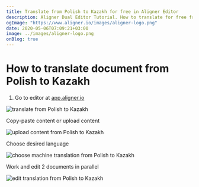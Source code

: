 ```yaml
---
title: Translate from Polish to Kazakh for free in Aligner Editor
description: Aligner Dual Editor Tutorial. How to translate for free from Polish to Kazakh. Aligner is multilingual document management platform. 
ogImage: "https://www.aligner.io/images/aligner-logo.png"
date: 2020-05-06T07:09:21+03:00
image: ../images/aligner-logo.png
onBlog: true
---
```


# How to translate document from Polish to Kazakh

1. Go to editor at [app.aligner.io](https://app.aligner.io "Aligner App web page")

![translate from Polish to Kazakh](../aligner-blank-editor.png "translate from Polish to Kazakh")

Copy-paste content or upload content

![upload content from Polish to Kazakh](../aligner-uploaded-document.png "upload content from Polish to Kazakh")

Choose desired language

![choose machine translation from Polish to Kazakh](../aligner-language-dropdown.png "choose machine translation from Polish to Kazakh")

Work and edit 2 documents in parallel

![edit translation from Polish to Kazakh](../aligner-double-sitded-editor.png "edit translation from Polish to Kazakh")

